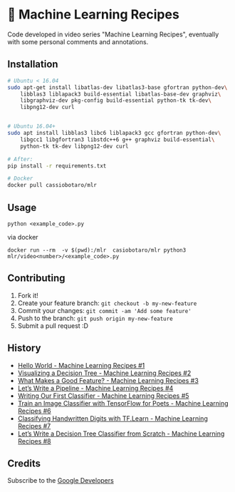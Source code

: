 # :space_invader: Machine Learning Recipes

Code developed in video series "Machine Learning Recipes", eventually with some personal comments and annotations.

## Installation

```bash
# Ubuntu < 16.04
sudo apt-get install libatlas-dev libatlas3-base gfortran python-dev\
    libblas3 liblapack3 build-essential libatlas-base-dev graphviz\
    libgraphviz-dev pkg-config build-essential python-tk tk-dev\
    libpng12-dev curl


# Ubuntu 16.04+
sudo apt install libblas3 libc6 liblapack3 gcc gfortran python-dev\
    libgcc1 libgfortran3 libstdc++6 g++ graphviz build-essential\
    python-tk tk-dev libpng12-dev curl

# After:
pip install -r requirements.txt

# Docker
docker pull cassiobotaro/mlr
```
## Usage

`python <example_code>.py`

via docker

`docker run --rm  -v $(pwd):/mlr  casiobotaro/mlr python3 mlr/video<number>/<example_code>.py `

## Contributing

1. Fork it!
2. Create your feature branch: `git checkout -b my-new-feature`
3. Commit your changes: `git commit -am 'Add some feature'`
4. Push to the branch: `git push origin my-new-feature`
5. Submit a pull request :D

## History

- [Hello World - Machine Learning Recipes #1](https://youtu.be/cKxRvEZd3Mw)
- [Visualizing a Decision Tree - Machine Learning Recipes #2](https://www.youtube.com/watch?v=tNa99PG8hR8)
- [What Makes a Good Feature? - Machine Learning Recipes #3](https://youtu.be/N9fDIAflCMY)
- [Let’s Write a Pipeline - Machine Learning Recipes #4](https://youtu.be/84gqSbLcBFE)
- [Writing Our First Classifier - Machine Learning Recipes #5](https://youtu.be/AoeEHqVSNOw)
- [Train an Image Classifier with TensorFlow for Poets - Machine Learning Recipes #6](https://youtu.be/cSKfRcEDGUs)
- [Classifying Handwritten Digits with TF.Learn - Machine Learning Recipes #7](https://youtu.be/Gj0iyo265bc)
- [Let’s Write a Decision Tree Classifier from Scratch - Machine Learning Recipes #8](https://youtu.be/LDRbO9a6XPU)

## Credits

Subscribe to the [Google Developers](http://goo.gl/mQyv5L)
